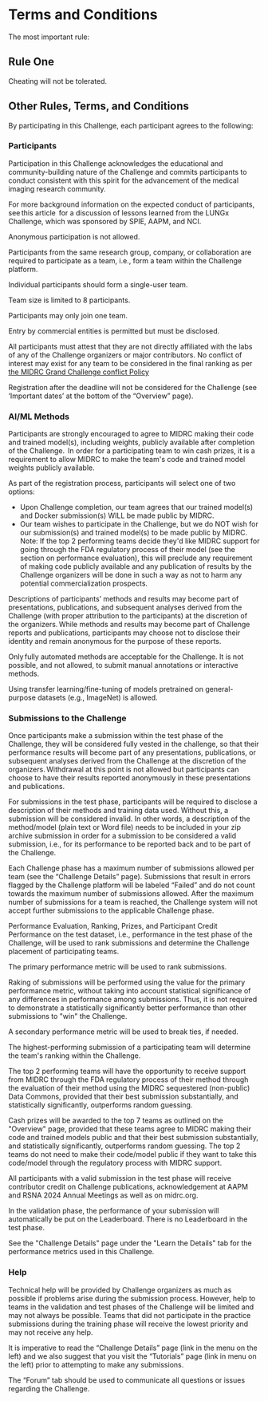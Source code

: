 # Terms and Conditions

The most important rule:

## Rule One
Cheating will not be tolerated.

## Other Rules, Terms, and Conditions
By participating in this Challenge, each participant agrees to the following: 

### Participants 
Participation in this Challenge acknowledges the educational and community-building nature of the Challenge and commits participants to conduct consistent with this spirit for the advancement of the medical imaging research community. 

For more background information on the expected conduct of participants, see this article  for a discussion of lessons learned from the LUNGx Challenge, which was sponsored by SPIE, AAPM, and NCI. 

Anonymous participation is not allowed. 

Participants from the same research group, company, or collaboration are required to participate as a team, i.e., form a team within the Challenge platform.  

Individual participants should form a single-user team.  

Team size is limited to 8 participants. 

Participants may only join one team. 

Entry by commercial entities is permitted but must be disclosed. 

All participants must attest that they are not directly affiliated with the labs of any of the Challenge organizers or major contributors. No conflict of interest may exist for any team to be considered in the final ranking as per [the MIDRC Grand Challenge conflict Policy ](hhttps://docs.google.com/document/d/11K2AWE1Nobx1iH4nwdBy5lMe9AmvCbKf/edit?usp=sharing&ouid=105455435698876009846&rtpof=true&sd=truettps://)

Registration after the deadline will not be considered for the Challenge (see ‘Important dates’ at the bottom of the “Overview” page). 

### AI/ML Methods 
Participants are strongly encouraged to agree to MIDRC making their code and trained model(s), including weights, publicly available after completion of the Challenge.  In order for a participating team to win cash prizes, it is a requirement to allow MIDRC to make the team's code and trained model weights publicly available. 

As part of the registration process, participants will select one of two options: 
* Upon Challenge completion, our team agrees that our trained model(s) and Docker submission(s) WILL be made public by MIDRC. 
* Our team wishes to participate in the Challenge, but we do NOT wish for our submission(s) and trained model(s) to be made public by MIDRC.  
Note: If the top 2 performing teams decide they'd like MIDRC support for going through the FDA regulatory process of their model (see the section on performance evaluation), this will preclude any requirement of making code publicly available and any publication of results by the Challenge organizers will be done in such a way as not to harm any potential commercialization prospects. 

Descriptions of participants’ methods and results may become part of presentations, publications, and subsequent analyses derived from the Challenge (with proper attribution to the participants) at the discretion of the organizers. While methods and results may become part of Challenge reports and publications, participants may choose not to disclose their identity and remain anonymous for the purpose of these reports. 

Only fully automated methods are acceptable for the Challenge. It is not possible, and not allowed, to submit manual annotations or interactive methods. 

Using transfer learning/fine-tuning of models pretrained on general-purpose datasets (e.g., ImageNet) is allowed. 

### Submissions to the Challenge 
Once participants make a submission within the test phase of the Challenge, they will be considered fully vested in the challenge, so that their performance results will become part of any presentations, publications, or subsequent analyses derived from the Challenge at the discretion of the organizers. Withdrawal at this point is not allowed but participants can choose to have their results reported anonymously in these presentations and publications. 

For submissions in the test phase, participants will be required to disclose a description of their methods and training data used. Without this, a submission will be considered invalid. In other words, a description of the method/model (plain text or Word file) needs to be included in your zip archive submission in order for a submission to be considered a valid submission, i.e., for its performance to be reported back and to be part of the Challenge.  

Each Challenge phase has a maximum number of submissions allowed per team (see the “Challenge Details” page). Submissions that result in errors flagged by the Challenge platform will be labeled “Failed” and do not count towards the maximum number of submissions allowed. After the maximum number of submissions for a team is reached, the Challenge system will not accept further submissions to the applicable Challenge phase. 

Performance Evaluation, Ranking, Prizes, and Participant Credit
Performance on the test dataset, i.e., performance in the test phase of the Challenge, will be used to rank submissions and determine the Challenge placement of participating teams.

The primary performance metric will be used to rank submissions. 

Raking of submissions will be performed using the value for the primary performance metric, without taking into account statistical significance of any differences in performance among submissions. Thus, it is not required to demonstrate a statistically significantly better performance than other submissions to "win" the Challenge.  

A secondary performance metric will be used to break ties, if needed. 

The highest-performing submission of a participating team will determine the team's ranking within the Challenge.

The top 2 performing teams will have the opportunity to receive support from MIDRC through the FDA regulatory process of their method through the evaluation of their method using the MIDRC sequestered (non-public) Data Commons, provided that their best submission substantially, and statistically significantly, outperforms random guessing.

Cash prizes will be awarded to the top 7 teams as outlined on the "Overview" page, provided that these teams agree to MIDRC making their code and trained models public and that their best submission substantially, and statistically significantly, outperforms random guessing. The top 2 teams do not need to make their code/model public if they want to take this code/model through the regulatory process with MIDRC support. 

All participants with a valid submission in the test phase will receive contributor credit on Challenge publications, acknowledgement at AAPM and RSNA 2024 Annual Meetings as well as on midrc.org.

In the validation phase, the performance of your submission will automatically be put on the Leaderboard. There is no Leaderboard in the test phase. 

See the "Challenge Details" page under the "Learn the Details" tab for the performance metrics used in this Challenge.

### Help
Technical help will be provided by Challenge organizers as much as possible if problems arise during the submission process. However, help to teams in the validation and test phases of the Challenge will be limited and may not always be possible. Teams that did not participate in the practice submissions during the training phase will receive the lowest priority and may not receive any help. 

It is imperative to read the “Challenge Details” page (link in the menu on the left) and we also suggest that you visit the “Tutorials” page (link in menu on the left) prior to attempting to make any submissions. 

The “Forum” tab should be used to communicate all questions or issues regarding the Challenge.